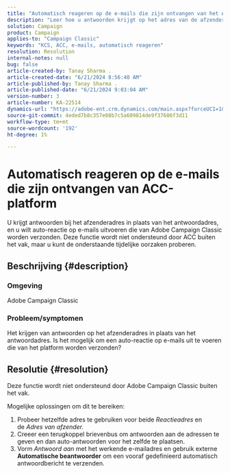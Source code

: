 ```yaml
---
title: "Automatisch reageren op de e-mails die zijn ontvangen van het ACC-platform"
description: "Leer hoe u antwoorden krijgt op het adres van de afzender in plaats van het antwoordadres van het Adobe Campaign Classic-platform."
solution: Campaign
product: Campaign
applies-to: "Campaign Classic"
keywords: "KCS, ACC, e-mails, automatisch reageren"
resolution: Resolution
internal-notes: null
bug: false
article-created-by: Tanay Sharma .
article-created-date: "6/21/2024 8:56:40 AM"
article-published-by: Tanay Sharma .
article-published-date: "6/21/2024 9:03:04 AM"
version-number: 3
article-number: KA-22514
dynamics-url: "https://adobe-ent.crm.dynamics.com/main.aspx?forceUCI=1&pagetype=entityrecord&etn=knowledgearticle&id=b518b72a-ac2f-ef11-840a-000d3a5b439f"
source-git-commit: 4eded7b8c357e08b7c5a609814de9f37686f3d11
workflow-type: tm+mt
source-wordcount: '192'
ht-degree: 1%

---
```


# Automatisch reageren op de e-mails die zijn ontvangen van ACC-platform


U krijgt antwoorden bij het afzenderadres in plaats van het antwoordadres, en u wilt auto-reactie op e-mails uitvoeren die van Adobe Campaign Classic worden verzonden. Deze functie wordt niet ondersteund door ACC buiten het vak, maar u kunt de onderstaande tijdelijke oorzaken proberen.

## Beschrijving {#description}


### Omgeving

Adobe Campaign Classic



### Probleem/symptomen

Het krijgen van antwoorden op het afzenderadres in plaats van het antwoordadres. Is het mogelijk om een auto-reactie op e-mails uit te voeren die van het platform worden verzonden?


## Resolutie {#resolution}


Deze functie wordt niet ondersteund door Adobe Campaign Classic buiten het vak.

Mogelijke oplossingen om dit te bereiken:

1. Probeer hetzelfde adres te gebruiken voor beide *Reactieadres* en de *Adres van afzender.*
2. Creeer een terugkoppel brievenbus om antwoorden aan de adressen te geven en dan auto-antwoorden voor het zelfde te plaatsen.
3. Vorm *Antwoord aan* met het werkende e-mailadres en gebruik externe <b>Automatische beantwoorder</b> om een vooraf gedefinieerd automatisch antwoordbericht te verzenden.

